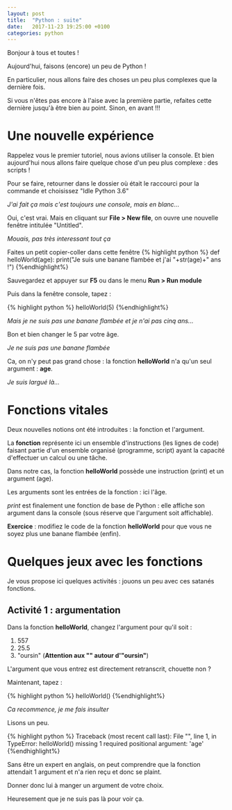 ```yaml
---
layout: post
title:  "Python : suite"
date:   2017-11-23 19:25:00 +0100
categories: python
---
```


Bonjour à tous et toutes !

Aujourd'hui, faisons (encore) un peu de Python !

En particulier, nous allons faire des choses un peu plus complexes que la dernière fois.

Si vous n'êtes pas encore à l'aise avec la première partie, refaites cette dernière jusqu'à être bien au point. Sinon, en avant !!!

# Une nouvelle expérience

Rappelez vous le premier tutoriel, nous avions utiliser la console. Et bien aujourd'hui nous allons faire quelque chose d'un peu plus complexe : des scripts !

Pour se faire, retourner dans le dossier où était le raccourci pour la commande et choisissez "Idle Python 3.6"

*J'ai fait ça mais c'est toujours une console, mais en blanc...*

Oui, c'est vrai. Mais en cliquant sur **File > New file**, on ouvre une nouvelle fenêtre intitulée "Untitled".

*Mouais, pas très interessant tout ça*

Faites un petit copier-coller dans cette fenêtre
{% highlight python %}
def helloWorld(age):
	print("Je suis une banane flambée et j'ai "+str(age)+" ans !")
{%endhighlight%}

Sauvegardez et appuyer sur **F5** ou dans le menu **Run > Run module**

Puis dans la fenêtre console, tapez :

{% highlight python %}
helloWorld(5)
{%endhighlight%}

*Mais je ne suis pas une banane flambée et je n'ai pas cinq ans...*

Bon et bien changer le 5 par votre âge.

*Je ne suis pas une banane flambée*

Ca, on n'y peut pas grand chose : la fonction **helloWorld** n'a qu'un seul argument : **age**.

*Je suis largué là...*

# Fonctions vitales

Deux nouvelles notions ont été introduites : la fonction et l'argument.

La **fonction** représente ici un ensemble d'instructions (les lignes de code) faisant partie d'un ensemble organisé (programme, script) ayant la capacité d'effectuer un calcul ou une tâche.

Dans notre cas, la fonction **helloWorld** possède une instruction (print) et un argument (age).

Les arguments sont les entrées de la fonction : ici l'âge.

*print* est finalement une fonction de base de Python : elle affiche son argument dans la console (sous réserve que l'argument soit affichable).

**Exercice** : modifiez le code de la fonction **helloWorld** pour que vous ne soyez plus une banane flambée (enfin).


# Quelques jeux avec les fonctions

Je vous propose ici quelques activités : jouons un peu avec ces satanés fonctions.

## Activité 1 : argumentation

Dans la fonction **helloWorld**, changez l'argument pour qu'il soit :

1. 557
2. 25.5
3. "oursin" (**Attention aux "" autour d'"oursin"**)

L'argument que vous entrez est directement retranscrit, chouette non ?

Maintenant, tapez :

{% highlight python %}
helloWorld()
{%endhighlight%}

*Ca recommence, je me fais insulter*

Lisons un peu.

{% highlight python %}
Traceback (most recent call last):
  File "<stdin>", line 1, in <module>
TypeError: helloWorld() missing 1 required positional argument: 'age'
{%endhighlight%}

Sans être un expert en anglais, on peut comprendre que la fonction attendait 1 argument et n'a rien reçu et donc se plaint.

Donner donc lui à manger un argument de votre choix. 

Heuresement que je ne suis pas là pour voir ça.


















